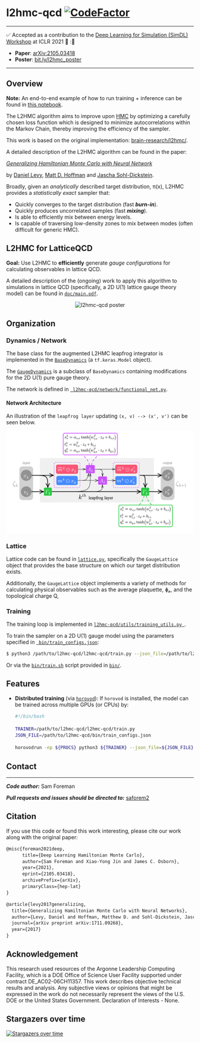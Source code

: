 # l2hmc-qcd  [![CodeFactor](https://www.codefactor.io/repository/github/saforem2/l2hmc-qcd/badge)](https://www.codefactor.io/repository/github/saforem2/l2hmc-qcd)

<!---![hits] (https://hitcounter.pythonanywhere.com/nocount/tag.svg?url=https://github.com/saforem2/l2hmc-qcd)--->

<!---![HitCount] (http://hits.dwyl.com/saforem2/l2hmc-qcd.svg)--->

---

 :white_check_mark:   Accepted as a contribution to the [Deep Learning for Simulation (SimDL) Workshop](https://simdl.github.io/overview/) at ICLR 2021 🎊 :🎉 

- **Paper**: [arXiv:2105.03418](https://simdl.github.io/files/57.pdf)
- **Poster**: [bit.ly/l2hmc_poster](https://www.bit.ly/l2hmc_poster)

---

## Overview

**Note:** An end-to-end example of how to run training + inference can be found in [this notebook](l2hmc-qcd/notebooks/complete_example_2021_01_26.ipynb).

The L2HMC algorithm aims to improve upon [HMC](https://en.wikipedia.org/wiki/Hamiltonian_Monte_Carlo) by optimizing a carefully chosen loss function which is designed to minimize autocorrelations within the Markov Chain, thereby improving the efficiency of the sampler.

This work is based on the original implementation: [brain-research/l2hmc/](https://github.com/brain-research/l2hmc).

A detailed description of the L2HMC algorithm can be found in the paper:

[*Generalizing Hamiltonian Monte Carlo with Neural Network*](https://arxiv.org/abs/1711.09268)

by [Daniel Levy](http://ai.stanford.edu/~danilevy), [Matt D. Hoffman](http://matthewdhoffman.com/) and [Jascha Sohl-Dickstein](sohldickstein.com).

Broadly, given an *analytically* described target distribution, π(x), L2HMC provides a *statistically exact* sampler that:

- Quickly converges to the target distribution (fast ***burn-in***).
- Quickly produces uncorrelated samples (fast ***mixing***).
- Is able to efficiently mix between energy levels.
- Is capable of traversing low-density zones to mix between modes (often difficult for generic HMC).


## L2HMC for LatticeQCD

**Goal:** Use L2HMC to **efficiently** generate _gauge configurations_ for calculating observables in lattice QCD.

A detailed description of the (ongoing) work to apply this algorithm to simulations in lattice QCD (specifically, a 2D U(1) lattice gauge theory model) can be found in [`doc/main.pdf`](doc/main.pdf).

<div align="center">
 <img src="assets/l2hmc_poster.jpeg" alt="l2hmc-qcd poster"/>
</div>

## Organization

### Dynamics / Network

The base class for the augmented L2HMC leapfrog integrator is implemented in the [`BaseDynamics`](l2hmc-qcd/dynamics/base_dynamics.py) (a `tf.keras.Model` object).

The [`GaugeDynamics`](l2hmc-qcd/dynamics/gauge_dynamics.py) is a subclass of `BaseDynamics` containing modifications for the 2D U(1) pure gauge theory.

The network is defined in [` l2hmc-qcd/network/functional_net.py`](l2hmc-qcd/network/functional_net.py).


#### Network Architecture

An illustration of the `leapfrog layer` updating `(x, v) --> (x', v')` can be seen below.

<div align="center">
 <img src="assets/lflayer.png" alt="leapfrog layer" width=800/>
</div>
<!---The network takes as input the position `x`, momentum `v` and and outputs the quantities `sx, tx, qx`, which are then used in the augmented Hamiltonian dynamics to update `x`.--->

<!---Similarly, the network used for updating the momentum variable `v` has an identical architecture, taking as inputs the position `x`, the gradient of the potential, `dUdX`, and the same fictitious time `t`, and outputs the quantities `sv, tv, qv` which are then used to update `v`.--->

<!---**Note:** In the image above, the quantities `x', v''` represent the outputs of a Dense layer followed by a `ReLu` nonlinearity.--->

### Lattice

Lattice code can be found in [`lattice.py`](l2hmc-qcd/lattice/lattice.py), specifically the `GaugeLattice` object that provides the base structure on which our target distribution exists.

Additionally, the `GaugeLattice` object implements a variety of methods for calculating physical observables such as the average plaquette, ɸₚ, and the topological charge Q,

### Training

The training loop is implemented in [`l2hmc-qcd/utils/training_utils.py `](l2hmc-qcd/utils/training_utils.py).

To train the sampler on a 2D U(1) gauge model using the parameters specified in [` bin/train_configs.json`](bin/train_configs.json):

```bash
$ python3 /path/to/l2hmc-qcd/l2hmc-qcd/train.py --json_file=/path/to/l2hmc-qcd/bin/train_configs.json
```

Or via the [` bin/train.sh `](bin/train.sh) script provided in [` bin/ `](bin/).

## Features

- **Distributed training**
  (via [`horovod`](https://github.com/horovod/horovod)): If `horovod` is installed, the model can be trained across multiple GPUs (or CPUs) by:

  ```bash
  #!/bin/bash
  
  TRAINER=/path/to/l2hmc-qcd/l2hmc-qcd/train.py
  JSON_FILE=/path/to/l2hmc-qcd/bin/train_configs.json
  
  horovodrun -np ${PROCS} python3 ${TRAINER} --json_file=${JSON_FILE}
  ```

## Contact
---
***Code author:*** Sam Foreman

***Pull requests and issues should be directed to:*** [saforem2](http://github.com/saforem2)

## Citation

If you use this code or found this work interesting, please cite our work along with the original paper:

```latex
@misc{foreman2021deep,
      title={Deep Learning Hamiltonian Monte Carlo}, 
      author={Sam Foreman and Xiao-Yong Jin and James C. Osborn},
      year={2021},
      eprint={2105.03418},
      archivePrefix={arXiv},
      primaryClass={hep-lat}
}
```

```latex
@article{levy2017generalizing,
  title={Generalizing Hamiltonian Monte Carlo with Neural Networks},
  author={Levy, Daniel and Hoffman, Matthew D. and Sohl-Dickstein, Jascha},
  journal={arXiv preprint arXiv:1711.09268},
  year={2017}
}
```

## Acknowledgement

<!---<div align="center">
 <img src="assets/anl.png" alt="Argonne National Laboratory Icon" width=500/>
</div>!--->
This research used resources of the Argonne Leadership Computing Facility, which is a DOE Office of Science User Facility supported under contract DE_AC02-06CH11357.  This work describes objective technical results and analysis. Any subjective views or opinions that might be expressed in the work do not necessarily represent the views of the U.S. DOE or the United States
Government. Declaration of Interests - None.


## Stargazers over time

[![Stargazers over time](https://starchart.cc/saforem2/l2hmc-qcd.svg)](https://starchart.cc/saforem2/l2hmc-qcd)
